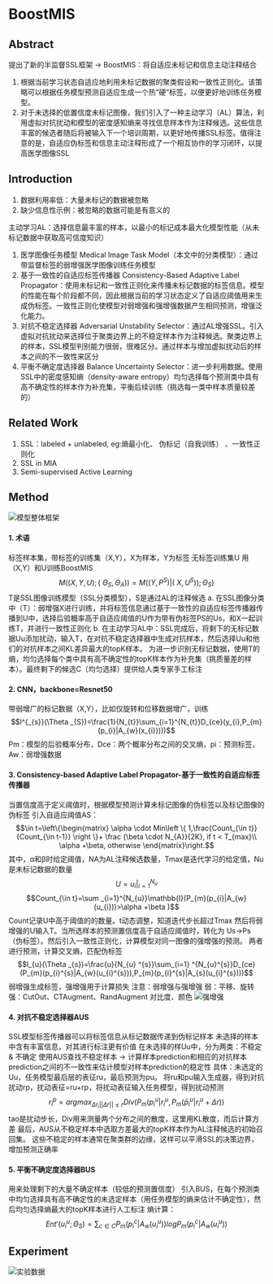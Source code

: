 # BoostMIS
## Abstract
提出了新的半监督SSL框架  ->  BoostMIS：将自适应未标记和信息主动注释结合
1. 根据当前学习状态自适应地利用未标记数据的聚类假设和一致性正则化。该策略可以根据任务模型预测自适应生成一个热“硬”标签，以便更好地训练任务模型。
2. 对于未选择的低置信度未标记图像，我们引入了一种主动学习（AL）算法，利用虚拟对抗扰动和模型的密度感知熵来寻找信息样本作为注释候选。这些信息丰富的候选者随后将被输入下一个培训周期，以更好地传播SSL标签。值得注意的是，自适应伪标签和信息主动注释形成了一个相互协作的学习闭环，以提高医学图像SSL
## Introduction
1. 数据利用率低：大量未标记的数据被忽略
2. 缺少信息性示例：被忽略的数据可能是有意义的

主动学习AL：选择信息最丰富的样本，以最小的标记成本最大化模型性能（从未标记数据中获取高可信度知识）
1. 医学图像任务模型 Medical Image Task Model（本文中的分类模型）：通过带监督标签的弱增强医学图像训练任务模型
2. 基于一致性的自适应标签传播器 Consistency-Based Adaptive Label Propagator：使用未标记和一致性正则化来传播未标记数据的标签信息。模型的性能在每个阶段都不同，因此根据当前的学习状态定义了自适应阈值用来生成伪标签。一致性正则化使模型对弱增强和强增强数据产生相同预测，增强泛化能力。
3. 对抗不稳定选择器 Adversarial Unstability Selector：通过AL增强SSL。引入虚拟对抗扰动来选择位于聚类边界上的不稳定样本作为注释候选。聚类边界上的样本，SSL模型判别能力很弱，很难区分。通过样本与增加虚拟扰动后的样本之间的不一致性来区分
4. 平衡不确定度选择器 Balance Uncertainty Selector：进一步利用数据。使用SSL中的密度感知熵（density-aware entropy）均匀选择每个预测类中具有高不确定性的样本作为补充集，平衡后续训练（挑选每一类中样本质量较差的）
## Related Work
1. SSL：labeled + unlabeled, eg:熵最小化、 伪标记（自我训练） 、一致性正则化
2. SSL in MIA
3. Semi-supervised Active Learning
## Method
![模型整体框架](./Fig/Framework.png)

#### 1. 术语
标签样本集，带标签的训练集（X,Y），X为样本，Y为标签
无标签训练集U
用（X,Y）和U训练BoostMIS
$$M\left ( \left ( X,Y,U \right );\left ( \ \Theta _{S},\Theta _{A}\right ) \right )=M\left ( \left ( Y,P^{S}\right )|\left ( \ X,U^{S}\right ) \right );\Theta _{S})$$
T是SSL图像训练模型（SSL分类模型），S是通过AL的注释候选
a. 在SSL图像分类中（T）：弱增强X进行训练，并将标签信息通过基于一致性的自适应标签传播器传播到U中，选择后验概率高于自适应阈值的U作为带有伪标签PS的Us，和X一起训练T，并进行一致性正则化
b. 在主动学习AL中：SSL完成后，将剩下的无标记数据Uu添加扰动，输入T，在对抗不稳定选择器中生成对抗样本，然后选择Uu和他们的对抗样本之间KL差异最大的topK样本。
为进一步识别无标记数据，使用T的熵，均匀选择每个类中具有高不确定性的topK样本作为补充集（挑质量差的样本）。最终剩下的候选C（均匀选择）提供给人类专家手工标注

#### 2. CNN，backbone=Resnet50
带弱增广的标记数据（X,Y），比如仅旋转和位移数据增广，训练
$$l^{_{s}}(\Theta _{S})=\frac{1}{N_{t}}\sum_{i=1}^{N_{t}}D_{ce}(y_{i},P_{m}(p_{i}|A_{w}(x_{i}))))$$
Pm：模型的后验概率分布，Dce：两个概率分布之间的交叉熵，pi：预测标签，
Aw：弱增强数据

#### 3. Consistency-based Adaptive Label Propagator-基于一致性的自适应标签传播器
当置信度高于定义阈值时，根据模型预测计算未标记图像的伪标签以及标记图像的伪标签
引入自适应阈值AS：
$$\in t=\left\{\begin{matrix}
\alpha \cdot Min\left \{ 1,\frac{Count_{\in t}}{Count_{\in t-1}} \right \}+ \frac {\beta \cdot N_{A}}{2K}, if t < T_{max}\\ 
\alpha +\beta, otherwise 
\end{matrix}\right.$$
其中，α和β时给定阈值，NA为AL注释候选数量，Tmax是迭代学习的给定值，Nu是未标记数据的数量
$$U={u_{i}|_{i=1}^{N_{u}}}$$
$$Count_{\in t}=\sum _{i=1}^{N_{u}}\mathbb{I}(P_{m}(p_{i}|A_{w}(u_{i}))>\alpha +\beta )$$
Count记录U中高于阈值的的数量。t动态调整，知道迭代步长超过Tmax
然后将弱增强的U输入T。当所选样本的预测置信度高于自适应阈值时，转化为 Us->Ps（伪标签）。然后引入一致性正则化，计算模型对同一图像的强增强的预测。
两者进行预测，计算交叉熵，匹配伪标签
$$l_{u}(\Theta _{s})=\frac{u}{N_{u} ^{s}}\sum_{i=1} ^{N_{u}^{s}}D_{ce}(P_{m}(p_{i}^{s}|A_{w}(u_{i}^{s})),P_{m}(p_{i}^{s}|A_{s}(u_{i}^{s})))$$
弱增强生成标签，强增强用于计算损失
注意：弱增强与强增强
弱：平移、旋转
强：CutOut、CTAugment、RandAugment  对比度、颜色
![强增强](./Fig/img_enhance.png)

#### 4. 对抗不稳定选择器AUS
SSL模型标签传播器可以将标签信息从标记数据传递到伪标记样本
未选择的样本中含有丰富信息，对其进行标注更有价值
在未选择的样Uu中，分为两类：不稳定 & 不确定
使用AUS查找不稳定样本 -> 计算样本prediction和相应的对抗样本prediction之间的不一致性来估计模型对样本prediction的稳定性
具体：未选定的Uu，任务模型最后层的表征ru，最后预测为pu。
将ru和pu输入生成器，得到对抗扰动rp，扰动表征=ru+rp，将扰动表征输入任务模型，得到扰动预测
$$r_{i}^{p}=argmax_{\Delta r_{i}||\Delta r||\leq r}Div(P_{m}(p_{i}^{u}|r_{i}^{u},P_{m}(\bar{p}_{i}^{u}|r_{i}^{u}+\Delta r))$$
tao是扰动步长，Div用来测量两个分布之间的散度，这里用KL散度，而后计算方差
最后，AUS从不稳定样本中选取方差最大的topK样本作为AL注释候选的初始召回集。
这些不稳定的样本通常在聚类群的边缘，这样可以平滑SSL的决策边界，增加预测正确率

#### 5. 平衡不确定度选择器BUS
用来处理剩下的大量不确定样本（较低的预测置信度）
引入BUS，在每个预测类中均匀选择具有高不确定性的未选定样本（用任务模型的熵来估计不确定性），然后均匀选择熵最大的topK样本进行人工标注
熵计算：
$${Ent}'(u_{i}^{u};\Theta _{S})=\sum_{c\in C}P_{m}(p_{i}^{c}|A_{w}(u_{i}^{u}))logP_{m}(p_{i}^{c}|A_{w}(u_{i}^{u}))$$


## Experiment
![实验数据](./Fig//result.png)